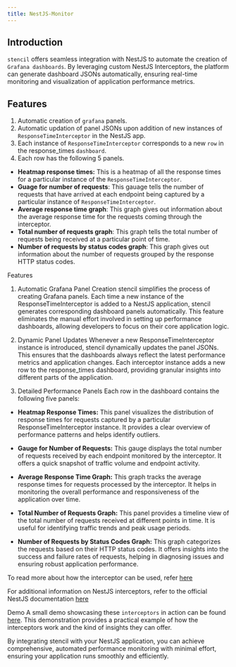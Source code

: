 ```yaml
---
title: NestJS-Monitor 
---
```


<head>
  <title>Stencil Features</title>
</head>
<p>

## Introduction

`stencil` offers seamless integration with NestJS to automate the creation of `Grafana dashboards`. By leveraging custom NestJS Interceptors, the platform can generate dashboard JSONs automatically, ensuring real-time monitoring and visualization of application performance metrics.


## Features

1. Automatic creation of `grafana` panels.
2. Automatic updation of panel JSONs upon addition of new instances of `ResponseTimeInterceptor` in the NestJS app.
3. Each instance of `ResponseTimeInterceptor` corresponds to a new `row` in the response_times `dashboard`.
4. Each row has the following 5 panels.
- **Heatmap response times:** This is a heatmap of all the response times for a particular instance of the `ResponseTimeInterceptor`.
- **Guage for number of requests**: This gauage tells the number of requests that have arrived at each endpoint being captured by a particular instance of `ResponseTimeInterceptor`.
- **Average response time graph**: This graph gives out information about the average response time for the requests coming through the interceptor.
- **Total number of requests graph**: This graph tells the total number of requests being received at a particular point of time.
- **Number of requests by status codes graph**: This graph gives out information about the number of requests grouped by the response HTTP status codes.


Features
1. Automatic Grafana Panel Creation
stencil simplifies the process of creating Grafana panels. Each time a new instance of the ResponseTimeInterceptor is added to a NestJS application, stencil generates corresponding dashboard panels automatically. This feature eliminates the manual effort involved in setting up performance dashboards, allowing developers to focus on their core application logic.

2. Dynamic Panel Updates
Whenever a new ResponseTimeInterceptor instance is introduced, stencil dynamically updates the panel JSONs. This ensures that the dashboards always reflect the latest performance metrics and application changes. Each interceptor instance adds a new row to the response_times dashboard, providing granular insights into different parts of the application.

3. Detailed Performance Panels
Each row in the dashboard contains the following five panels:

- **Heatmap Response Times:** This panel visualizes the distribution of response times for requests captured by a particular ResponseTimeInterceptor instance. It provides a clear overview of performance patterns and helps identify outliers.

- **Gauge for Number of Requests:** This gauge displays the total number of requests received by each endpoint monitored by the interceptor. It offers a quick snapshot of traffic volume and endpoint activity.

- **Average Response Time Graph:** This graph tracks the average response times for requests processed by the interceptor. It helps in monitoring the overall performance and responsiveness of the application over time.

- **Total Number of Requests Graph:** This panel provides a timeline view of the total number of requests received at different points in time. It is useful for identifying traffic trends and peak usage periods.

- **Number of Requests by Status Codes Graph:** This graph categorizes the requests based on their HTTP status codes. It offers insights into the success and failure rates of requests, helping in diagnosing issues and ensuring robust application performance.

To read more about how the interceptor can be used, refer [here](https://github.com/techsavvyash/nestjs-monitor#usage)

For additional information on NestJS interceptors, refer to the official NestJS documentation [here](https://docs.nestjs.com/interceptors) 

Demo
A small demo showcasing these `interceptors` in action can be found [here](https://drive.google.com/file/d/1KSxZdQzUU8SJmpmLHPpUSrRpnsL4aQY2/view?usp=sharing). This demonstration provides a practical example of how the interceptors work and the kind of insights they can offer.

By integrating stencil with your NestJS application, you can achieve comprehensive, automated performance monitoring with minimal effort, ensuring your application runs smoothly and efficiently.

</p>

